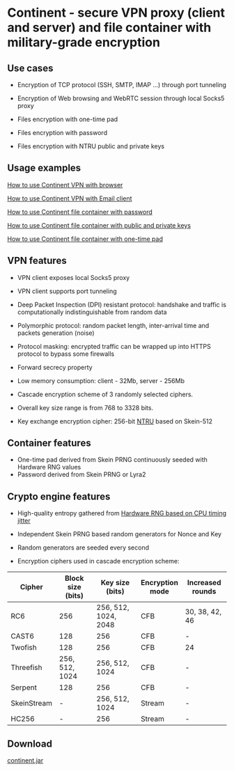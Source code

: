 ﻿# Continent - secure VPN proxy (client and server) and file container with military-grade encryption

## Use cases

* Encryption of TCP protocol (SSH, SMTP, IMAP ...) through port tunneling  
* Encryption of Web browsing and WebRTC session through local Socks5 proxy  

* Files encryption with one-time pad  
* Files encryption with password  
* Files encryption with NTRU public and private keys  

## Usage examples

[How to use Continent VPN with browser](vpn-browser-example.md)  

[How to use Continent VPN with Email client](vpn-email-client-example.md)  

[How to use Continent file container with password](container-password.md)  

[How to use Continent file container with public and private keys](container-ntru.md)  

[How to use Continent file container with one-time pad](container-otp.md)  

## VPN features

* VPN client exposes local Socks5 proxy  
* VPN client supports port tunneling  

* Deep Packet Inspection (DPI) resistant protocol: handshake and traffic is computationally indistinguishable from random data  
* Polymorphic protocol: random packet length, inter-arrival time and packets generation (noise)  
* Protocol masking: encrypted traffic can be wrapped up into HTTPS protocol to bypass some firewalls  
* Forward secrecy property  
* Low memory consumption: client - 32Mb, server - 256Mb  
* Cascade encryption scheme of 3 randomly selected ciphers.  
* Overall key size range is from 768 to 3328 bits.  
* Key exchange encryption cipher: 256-bit [NTRU](https://github.com/tbuktu/ntru) based on Skein-512  

## Container features

* One-time pad derived from Skein PRNG continuously seeded with Hardware RNG values  
* Password derived from Skein PRNG or Lyra2  

## Crypto engine features

* High-quality entropy gathered from [Hardware RNG based on CPU timing jitter](http://www.chronox.de/jent.html)  
* Independent Skein PRNG based random generators for Nonce and Key  
* Random generators are seeded every second  

* Encryption ciphers used in cascade encryption scheme:  

| Cipher        | Block size (bits) | Key size (bits)       | Encryption <br/> mode| Increased <br/> rounds |
| --------------| ------------------| ----------------------| ---------------------| -----------------------|
| RC6           | 256               | 256, 512, 1024, 2048  | CFB                  | 30, 38, 42, 46         |
| CAST6         | 128               | 256                   | CFB                  | -                      |
| Twofish       | 128               | 256                   | CFB                  | 24                     |
| Threefish     | 256, 512, 1024    | 256, 512, 1024        | CFB                  | -                      |
| Serpent       | 128               | 256                   | CFB                  | -                      |
| SkeinStream   | -                 | 256, 512, 1024        | Stream               | -                      |
| HC256         | -                 | 256                   | Stream               | -                      |

## Download

[continent.jar](https://github.com/jmiller-soft/continent/releases/download/1.1.0/continent.jar)

